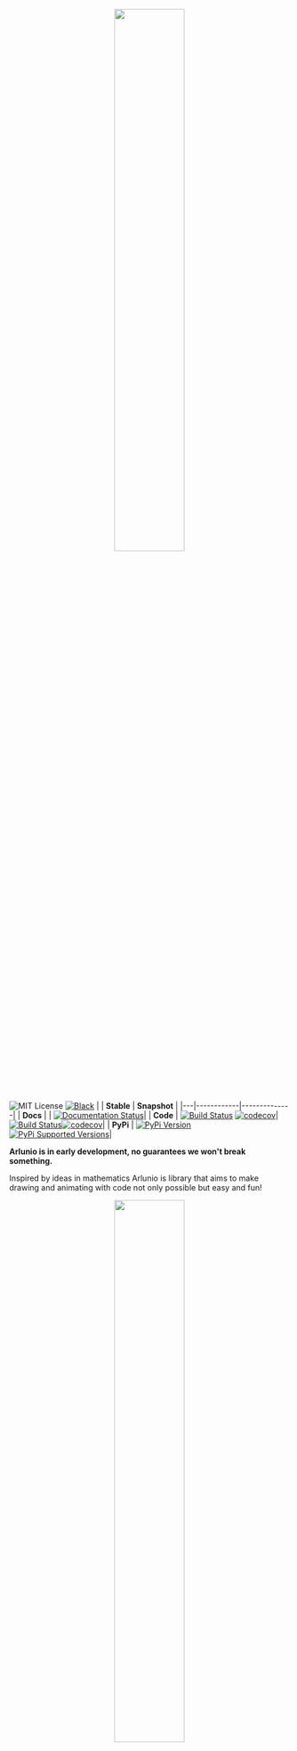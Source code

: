 

<p align="center">
  <a href="https://www.arlun.io/gallery/">
    <img src="https://www.arlun.io/svg/arlunio.svg" width="50%" />
  </a>
</p>

![MIT License](https://img.shields.io/github/license/alcarney/arlunio.svg) [![Black](https://img.shields.io/badge/code%20style-black-000000.svg)](https://github.com/ambv/black)
|   | **Stable** | **Snapshot** |
|---|------------|--------------|
| **Docs** | | [![Documentation Status](https://github.com/swyddfa/arlunio/workflows/Docs%20Build/badge.svg?branch=develop)](https://www.arlun.io/docs/)|
| **Code** | [![Build Status](https://github.com/swyddfa/arlunio/workflows/Python%20Release/badge.svg?branch=master)](https://github.com/swyddfa/arlunio/workflows/Python%20Release/badge.svg?branch=master) [![codecov](https://codecov.io/gh/swyddfa/arlunio/branch/master/graph/badge.svg)](https://codecov.io/gh/swyddfa/arlunio)| [![Build Status](https://github.com/swyddfa/arlunio/workflows/Python%20Release/badge.svg?branch=develop)](https://github.com/swyddfa/arlunio/workflows/Python%20Release/badge.svg?branch=develop)[![codecov](https://codecov.io/gh/swyddfa/arlunio/branch/develop/graph/badge.svg)](https://codecov.io/gh/swyddfa/arlunio)|
| **PyPi** | [![PyPi Version](https://img.shields.io/pypi/v/arlunio.svg)](https://pypi.org/project/arlunio) [![PyPi Supported Versions](https://img.shields.io/pypi/pyversions/arlunio.svg)](https://pypi.org/project/arlunio)|


**Arlunio is in early development, no guarantees we won't break something.**

Inspired by ideas in mathematics Arlunio is library that aims to make drawing
and animating with code not only possible but easy and fun! 

<p align="center">
  <a href="https://www.arlun.io/gallery/">
    <img src="https://www.arlun.io/gallery/image/_example.png" width="50%" />
  </a>
</p>

Be sure to check out more examples in our [gallery](https://www.arlun.io/gallery/)

## Getting Started

Arlunio is available for Python 3.6+ and can be installed using `pip`. It comes
with an interactive tutorial based on Jupyter Notebooks:

```sh
$ pip install arlunio[examples]
$ arlunio tutorial
```

Alternatively you can find the tutorial in the [documentation](https://www.arlun.io/docs/users/getstarted/first-image.html)
or even try it out [in your browser](https://mybinder.org/v2/gh/swyddfa/arlunio/gh-pages?filepath=tutorial/users/getstarted/first-image.ipynb)!


## Contributing

Contributions are welcome! Check out the [contributing](https://www.arlun.io/docs/contributing/)
section of the documentation for more information
